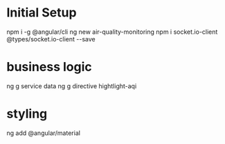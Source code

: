 # Initial Setup
npm i -g @angular/cli
ng new air-quality-monitoring
npm i socket.io-client @types/socket.io-client --save

# business logic
ng g service data
ng g directive hightlight-aqi

# styling
ng add @angular/material
